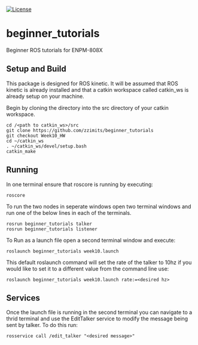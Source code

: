  [![License](https://img.shields.io/badge/License-BSD%203--Clause-blue.svg)](https://opensource.org/licenses/BSD-3-Clause)

# beginner_tutorials
Beginner ROS tutorials for ENPM-808X

## Setup and Build

This package is designed for ROS kinetic. It will be assumed that ROS kinetic is already installed and that a catkin workspace called catkin_ws is already setup on your machine. 

Begin by cloning the directory into the src directory of your catkin workspace.

```
cd /<path to catkin_ws>/src
git clone https://github.com/zzimits/beginner_tutorials
git checkout Week10_HW
cd ~/catkin_ws
. ~/catkin_ws/devel/setup.bash
catkin_make
```
## Running

In one terminal ensure that roscore is running by executing:

````
roscore
````
To run the two nodes in seperate windows open two terminal windows and run one of the below lines in each of the terminals.
```
rosrun beginner_tutorials talker
rosrun beginner_tutorials listener
```

To Run as a launch file open a second terminal window and execute:
```
roslaunch beginner_tutorials week10.launch
```

This default roslaunch command will set the rate of the talker to 10hz if you would like to set it to a different value from the command line use:

```
roslaunch beginner_tutorials week10.launch rate:=<desired hz>

```


## Services

Once the launch file is running in the second terminal you can navigate to a thrid terminal and use the EditTalker service to modify the message being sent by talker. To do this run:

```
rosservice call /edit_talker "<desired message>"
```

